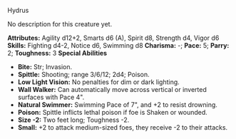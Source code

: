 Hydrus

No description for this creature yet.

**Attributes:** Agility d12+2, Smarts d6 (A), Spirit d8, Strength d4,
Vigor d6
**Skills:** Fighting d4-2, Notice d6, Swimming d8
**Charisma:** -; **Pace:** 5; **Parry:** 2; **Toughness:** 3
**Special Abilities**
- **Bite:** Str; Invasion.
- **Spittle:** Shooting; range 3/6/12; 2d4; Poison.
- **Low Light Vision:** No penalties for dim or dark lighting.
- **Wall Walker:** Can automatically move across vertical or inverted
surfaces with Pace 4".
- **Natural Swimmer:** Swimming Pace of 7", and +2 to resist drowning.
- **Poison:** Spittle inflicts lethal poison if foe is Shaken or
wounded.
- **Size -2:** Two feet long; Toughness -2.
- **Small:** +2 to attack medium-sized foes, they receive -2 to their
attacks.

